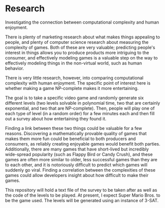 # Research
Investigating the connection between computational complexity and human enjoyment.


There is plenty of marketing research about what makes things appealing to people, and plenty of computer science research about measuring the complexity of games. Both of these are very valuable; predicting people's interest in things allows you to produce products more intriguing to the consumer, and effectively modeling games is a valuable step on the way to effectively modeling things in the non-virtual world, such as human behavior. 

There is very little research, however, into comparing computational complexity with human enjoyment. The specific point of interest here is whether making a game NP-complete makes it more entertaining. 

The goal is to take a specific video game and randomly generate six different levels (two levels solvable in polynomial time, two that are certainly exponential, and two that are NP-complete). Then, people will play one of each type of level (in a random order) for a few minutes each and then fill out a survey about how entertaining they found it.  

Finding a link between these two things could be valuable for a few reasons. Discovering a mathematically provable quality of games that makes them more fun could be beneficial to both producers and consumers, as reliably creating enjoyable games would benefit both parties. Additionally, there are many games that have short-lived but incredibly wide-spread popularity (such as Flappy Bird or Candy Crush), and these games are often more similar to older, less successful games than they are to each other, and it is notoriously difficult to predict which games will suddenly go viral. Finding a correlation between the complexities of these games could allow developers insight about how difficult to make their games. 



This repository will hold a text file of the survey to be taken after as well as the code of the levels to be played. At present, I expect Super Mario Bros. to be the game used. The levels will be generated using an instance of 3-SAT.
